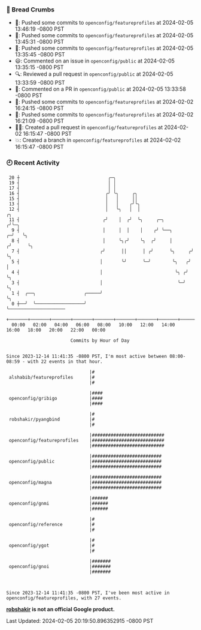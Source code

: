 ### 🍞 Bread Crumbs

 * 🚢: Pushed some commits to `openconfig/featureprofiles` at 2024-02-05 13:46:19 -0800 PST
 * 🚢: Pushed some commits to `openconfig/featureprofiles` at 2024-02-05 13:45:31 -0800 PST
 * 🚢: Pushed some commits to `openconfig/featureprofiles` at 2024-02-05 13:35:45 -0800 PST
 * 😃: Commented on an issue in `openconfig/public` at 2024-02-05 13:35:15 -0800 PST
 * 🔍: Reviewed a pull request in  `openconfig/public` at 2024-02-05 13:33:59 -0800 PST
 * 💬: Commented on a PR in  `openconfig/public` at 2024-02-05 13:33:58 -0800 PST
 * 🚢: Pushed some commits to `openconfig/featureprofiles` at 2024-02-02 16:24:15 -0800 PST
 * 🚢: Pushed some commits to `openconfig/featureprofiles` at 2024-02-02 16:21:09 -0800 PST
 * ✍🏼: Created a pull request in `openconfig/featureprofiles` at 2024-02-02 16:15:47 -0800 PST
 * 💥: Created a branch in `openconfig/featureprofiles` at 2024-02-02 16:15:47 -0800 PST

### 🕘 Recent Activity
```
 20 ┼                                 ╭─╮
 19 ┤                                 │ │
 17 ┤                                 │ │
 16 ┤                                ╭╯ ╰╮     ╭╮
 15 ┤                                │   │     ││
 13 ┤                                │   │    ╭╯╰╮
 12 ┤                                │   ╰╮   │  │                       ╭╮
 11 ┤                               ╭╯    │  ╭╯  ╰╮     ╭─╮             ╭╯╰─╮
  9 ┤                               │     │  │    │    ╭╯ ╰──╮        ╭─╯   ╰╮
  8 ┤                               │     ╰╮╭╯    ╰╮  ╭╯     │       ╭╯      ╰╮
  7 ┤                              ╭╯      ││      │ ╭╯      ╰╮     ╭╯        ╰╮
  5 ┤                              │       ╰╯      ╰─╯        ╰╮   ╭╯          │
  4 ┤                              │                           ╰╮ ╭╯           ╰╮
  3 ┤                              │                            ╰─╯             ╰╮
  1 ┤  ╭──╮                  ╭─────╯                                             ╰╮
  0 ┼──╯  ╰──────────────────╯                                                    ╰─────────────────────
    +───────+───────+───────+───────+───────+───────+───────+───────+───────+───────+───────+───────+────
  00:00   02:00   04:00   06:00   08:00   10:00   12:00   14:00   16:00   18:00   20:00   22:00   00:00   

						Commits by Hour of Day


Since 2023-12-14 11:41:35 -0800 PST, I'm most active between 08:00-08:59 - with 22 events in that hour.

```



```
                               |#
 alshabib/featureprofiles      |#
                               |#

                               |####
 openconfig/gribigo            |####
                               |####

                               |#
 robshakir/pyangbind           |#
                               |#

                               |###########################
 openconfig/featureprofiles    |###########################
                               |###########################

                               |##########################
 openconfig/public             |##########################
                               |##########################

                               |##########################
 openconfig/magna              |##########################
                               |##########################

                               |######
 openconfig/gnmi               |######
                               |######

                               |#
 openconfig/reference          |#
                               |#

                               |#
 openconfig/ygot               |#
                               |#

                               |#######
 openconfig/gnoi               |#######
                               |#######



Since 2023-12-14 11:41:35 -0800 PST, I've been most active in openconfig/featureprofiles, with 27 events.

```
**[robshakir](mailto:robjs@google.com) is not an official Google product.**  


Last Updated: 2024-02-05 20:19:50.896352915 -0800 PST
